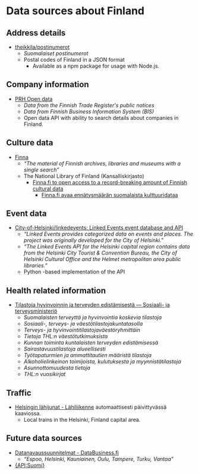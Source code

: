 # Data sources about Finland

## Address details

- [theikkila/postinumerot](https://github.com/theikkila/postinumerot)
  - _Suomalaiset postinumerot_
  - Postal codes of Finland in a JSON format
    - Available as a npm package for usage with Node.js.

## Company information

- [PRH Open data](http://avoindata.prh.fi/index_en.html)
  - _Data from the Finnish Trade Register's public notices_
  - _Data from Finnish Business Information System (BIS)_
  - Open data API with ability to search details about companies in Finland.

## Culture data

- [Finna](https://www.finna.fi/?lng=en-gb)
  - _“The material of Finnish archives, libraries and museums with a single search”_
  - The National Library of Finland (Kansalliskirjasto)
    - [Finna.fi to open access to a record-breaking amount of Finnish cultural data](http://www.nationallibrary.fi/en/finnafi-open-access-record-breaking-amount-finnish-cultural-data)
      - [Finna.fi avaa ennätysmäärän suomalaista kulttuuridataa](http://kansalliskirjasto.fi/fi/finnafi-avaa-enn%C3%A4tysm%C3%A4%C3%A4r%C3%A4n-suomalaista-kulttuuridataa)

## Event data

- [City-of-Helsinki/linkedevents: Linked Events event database and API](https://github.com/City-of-Helsinki/linkedevents)
  - _“Linked Events provides categorized data on events and places. The project was originally developed for the City of Helsinki.”_
  - _“The Linked Events API for the Helsinki capital region contains data from the Helsinki City Tourist & Convention Bureau, the City of Helsinki Cultural Office and the Helmet metropolitan area public libraries.”_
  - Python -based implementation of the API

## Health related information

- [Tilastoja hyvinvoinnin ja terveyden edistämisestä — Sosiaali- ja terveysministeriö](http://stm.fi/tilastot/tilastoja-hyvinvoinnin-ja-terveyden-edistamisesta)
  - _Suomalaisten terveyttä ja hyvinvointia koskevia tilastoja_
  - _Sosiaali-, terveys- ja väestötilastojakuntatasolla_
  - _Terveys- ja hyvinvointitilastojaväestöryhmittäin_
  - _Tietoja THL:n väestötutkimuksista_
  - _Kunnan toiminta kuntalaisten terveyden edistämisessä_
  - _Sairastavuustilastoja alueellisesti_
  - _Työtapaturmien ja ammattitautien määristä tilastoja_
  - _Alkoholielinkeinon toimijoista, kulutuksesta ja myynnistätilastoja_
  - _Asunnottomuudesta tietoja_
  - _THL:n vuosikirjat_

## Traffic

- [Helsingin lähijunat - Lähiliikenne](http://liikenne.hylly.org/rata/lahi/) automaattisesti päivittyvässä kaaviossa.
  - Local trains in the Helsinki, Finland capital area.

## Future data sources

- [Datanavaussuunnitelmat - DataBusiness.fi](http://databusiness.fi/suunnitelmat/)
  - _“Espoo, Helsinki, Kauniainen, Oulu, Tampere, Turku, Vantaa”_
- [{API:Suomi}](http://apisuomi.fi/)
